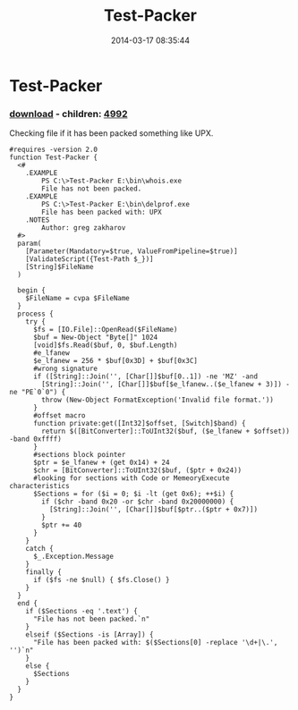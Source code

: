 ﻿---
pid:            4991
poster:         greg zakharov
title:          Test-Packer
date:           2014-03-17 08:35:44
format:         posh
parent:         0
parent:         0
children:       4992
---

# Test-Packer

### [download](4991.ps1) - children: [4992](4992.md)

Checking file if it has been packed something like UPX.

```posh
#requires -version 2.0
function Test-Packer {
  <#
    .EXAMPLE
        PS C:\>Test-Packer E:\bin\whois.exe
        File has not been packed.
    .EXAMPLE
        PS C:\>Test-Packer E:\bin\delprof.exe
        File has been packed with: UPX
    .NOTES
        Author: greg zakharov
  #>
  param(
    [Parameter(Mandatory=$true, ValueFromPipeline=$true)]
    [ValidateScript({Test-Path $_})]
    [String]$FileName
  )
  
  begin {
    $FileName = cvpa $FileName
  }
  process {
    try {
      $fs = [IO.File]::OpenRead($FileName)
      $buf = New-Object "Byte[]" 1024
      [void]$fs.Read($buf, 0, $buf.Length)
      #e_lfanew
      $e_lfanew = 256 * $buf[0x3D] + $buf[0x3C]
      #wrong signature
      if ([String]::Join('', [Char[]]$buf[0..1]) -ne 'MZ' -and
        [String]::Join('', [Char[]]$buf[$e_lfanew..($e_lfanew + 3)]) -ne "PE`0`0") {
        throw (New-Object FormatException('Invalid file format.'))
      }
      #offset macro
      function private:get([Int32]$offset, [Switch]$band) {
        return $([BitConverter]::ToUInt32($buf, ($e_lfanew + $offset)) -band 0xffff)
      }
      #sections block pointer
      $ptr = $e_lfanew + (get 0x14) + 24
      $chr = [BitConverter]::ToUInt32($buf, ($ptr + 0x24))
      #looking for sections with Code or MemeoryExecute characteristics
      $Sections = for ($i = 0; $i -lt (get 0x6); ++$i) {
        if ($chr -band 0x20 -or $chr -band 0x20000000) {
          [String]::Join('', [Char[]]$buf[$ptr..($ptr + 0x7)])
        }
        $ptr += 40
      }
    }
    catch {
      $_.Exception.Message
    }
    finally {
      if ($fs -ne $null) { $fs.Close() }
    }
  }
  end {
    if ($Sections -eq '.text') {
      "File has not been packed.`n"
    }
    elseif ($Sections -is [Array]) {
      "File has been packed with: $($Sections[0] -replace '\d+|\.', '')`n"
    }
    else {
      $Sections
    }
  }
}
```
